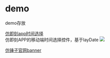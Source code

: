 # demo
demo存放

[仿即刻app时间选择](https://ck18781145809.github.io/demo/仿即刻app时间选择/index.html)  
仿即刻APP的移动端时间选择控件，基于layDate
![](https://ck18781145809.github.io/demo/readme-img/datePicker.png)  

[仿锤子官网banner](https://ck18781145809.github.io/demo/仿锤子官网banner/index.html)




